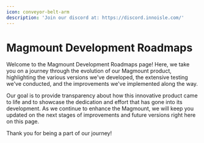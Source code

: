 ```yaml
---
icon: conveyor-belt-arm
description: 'Join our discord at: https://discord.innoisle.com/'
---
```


# Magmount Development Roadmaps

Welcome to the Magmount Development Roadmaps page! Here, we take you on a journey through the evolution of our Magmount product, highlighting the various versions we've developed, the extensive testing we've conducted, and the improvements we've implemented along the way.

Our goal is to provide transparency about how this innovative product came to life and to showcase the dedication and effort that has gone into its development. As we continue to enhance the Magmount, we will keep you updated on the next stages of improvements and future versions right here on this page.

Thank you for being a part of our journey!
